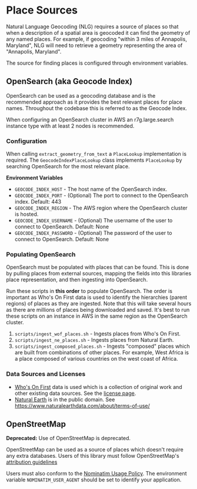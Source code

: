 # Place Sources

Natural Language Geocoding (NLG) requires a source of places so that when a description of a spatial area is geocoded it can find the geometry of any named places. For example, if geocoding "within 3 miles of Annapolis, Maryland", NLG will need to retrieve a geometry representing the area of "Annapolis, Maryland".

The source for finding places is configured through environment variables.

## OpenSearch (aka Geocode Index)

OpenSearch can be used as a geocoding database and is the recommended approach as it provides the best relevant places for place names. Throughout the codebase this is referred to as the Geocode Index.

When configuring an OpenSearch cluster in AWS an r7g.large.search instance type with at least 2 nodes is recommended.

### Configuration

When calling `extract_geometry_from_text` a `PlaceLookup` implementation is required. The `GeocodeIndexPlaceLookup` class implements `PlaceLookup` by searching OpenSearch for the most relevant place.

**Environment Variables**

* `GEOCODE_INDEX_HOST` - The host name of the OpenSearch index.
* `GEOCODE_INDEX_PORT` - (Optional) The port to connect to the OpenSearch index. Default: 443
* `GEOCODE_INDEX_REGION` - The AWS region where the OpenSearch cluster is hosted.
* `GEOCODE_INDEX_USERNAME` - (Optional) The username of the user to connect to OpenSearch. Default: None
* `GEOCODE_INDEX_PASSWORD` - (Optional) The password of the user to connect to OpenSearch. Default: None

### Populating OpenSearch

OpenSearch must be populated with places that can be found. This is done by pulling places from external sources, mapping the fields into this libraries place representation, and then ingesting into OpenSearch.

Run these scripts in **this order** to populate OpenSearch. The order is important as Who's On First data is used to identify the hierarchies (parent regions) of places as they are ingested. Note that this will take several hours as there are millions of places being downloaded and saved. It's best to run these scripts on an instance in AWS in the same region as the OpenSearch cluster.

1. `scripts/ingest_wof_places.sh` - Ingests places from Who's On First.
2. `scripts/ingest_ne_places.sh` - Ingests places from Natural Earth.
3. `scripts/ingest_composed_places.sh` - Ingests "composed" places which are built from combinations of other places. For example, West Africa is a place composed of various countries on the west coast of Africa.

### Data Sources and Licenses

* [Who's On First](https://whosonfirst.org/) data is used which is a collection of original work and other existing data sources. See the [license page](https://whosonfirst.org/docs/licenses/).
* [Natural Earth](https://www.naturalearthdata.com/) is in the public domain. See https://www.naturalearthdata.com/about/terms-of-use/


## OpenStreetMap

**Deprecated:** Use of OpenStreetMap is deprecated.

OpenStreetMap can be used as a source of places which doesn't require any extra databases.  Users of this library must follow OpenStreetMap's [attribution guidelines](https://osmfoundation.org/wiki/Licence/Attribution_Guidelines)

Users must also conform to the [Nominatim Usage Policy](https://operations.osmfoundation.org/policies/nominatim/). The environment variable `NOMINATIM_USER_AGENT` should be set to identify your application.
